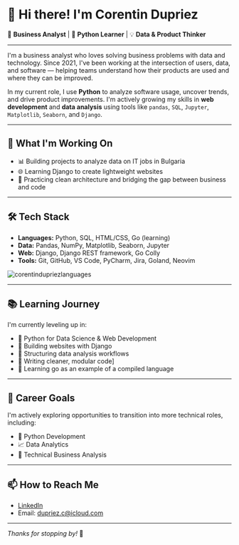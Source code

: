 # 👋 Hi there! I'm Corentin Dupriez

💼 **Business Analyst** | 🐍 **Python Learner** | 💡 **Data & Product Thinker**

---

I'm a business analyst who loves solving business problems with data and technology. Since 2021, I've been working at the intersection of users, data, and software — helping teams understand how their products are used and where they can be improved.

In my current role, I use **Python** to analyze software usage, uncover trends, and drive product improvements. I'm actively growing my skills in **web development** and **data analysis** using tools like `pandas`, `SQL`, `Jupyter`, `Matplotlib`, `Seaborn`, and `Django`.

---

## 🚀 What I'm Working On

- 📊 Building projects to analyze data on IT jobs in Bulgaria  
- 🌐 Learning Django to create lightweight websites  
- 🧠 Practicing clean architecture and bridging the gap between business and code  

---

## 🛠️ Tech Stack

- **Languages:** Python, SQL, HTML/CSS, Go (learning)
- **Data:** Pandas, NumPy, Matplotlib, Seaborn, Jupyter
- **Web:** Django, Django REST framework, Go Colly
- **Tools:** Git, GitHub, VS Code, PyCharm, Jira, Goland, Neovim
<img src="https://github-readme-stats.vercel.app/api/top-langs?username=corentin-dupriez" alt="corentindupriezlanguages">

---

## 📚 Learning Journey

I'm currently leveling up in:
- 🔹 Python for Data Science & Web Development
- 🔹 Building websites with Django
- 🔹 Structuring data analysis workflows
- 🔹 Writing cleaner, modular code]
- 🔹 Learning go as an example of a compiled language

---

## 🎯 Career Goals

I'm actively exploring opportunities to transition into more technical roles, including:
- 🐍 Python Development  
- 📈 Data Analytics  
- 🧩 Technical Business Analysis  

---

## 📫 How to Reach Me

- [LinkedIn](https://www.linkedin.com/in/corentin-dupriez-407748131/)  
- Email: dupriez.c@icloud.com

---

_Thanks for stopping by!_ 🙌
